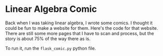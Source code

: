 # Linear Algebra Comic

Back when I was taking linear algebra, I wrote some comics. I thought it could be fun to make a website for them. Here's the code for that website. There are still some more pages that I have to scan and process, but the story is about 75% of the way there as is.

To run it, run the `flask_comic.py` python file. 